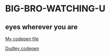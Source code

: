 # BIG-BRO-WATCHING-U

## eyes wherever you are

[My codepen file](https://codepen.io/stonkol/pen/yLbbQr)

[Dudley codepen](https://codepen.io/dudleystorey/pen/AXGobB)
